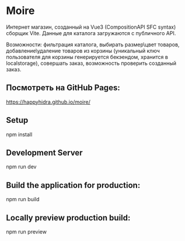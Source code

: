 # Moire
Интернет магазин, созданный на Vue3 (CompositionAPI SFC syntax) сборщик Vite. 
Данные для каталога загружаются с публичного API.

Возможности: фильтрация каталога, выбирать размер\цвет товаров, добавление\удаление товаров из корзины (уникальный ключ пользователя для корзины генерируется бекэендом, хранится в localstorage), совершать заказ, возможность проверить созданный заказ.

## Посмотреть на GitHub Pages:
https://happyhidra.github.io/moire/

## Setup
npm install

## Development Server
npm run dev

## Build the application for production:
npm run build

## Locally preview production build:
npm run preview



